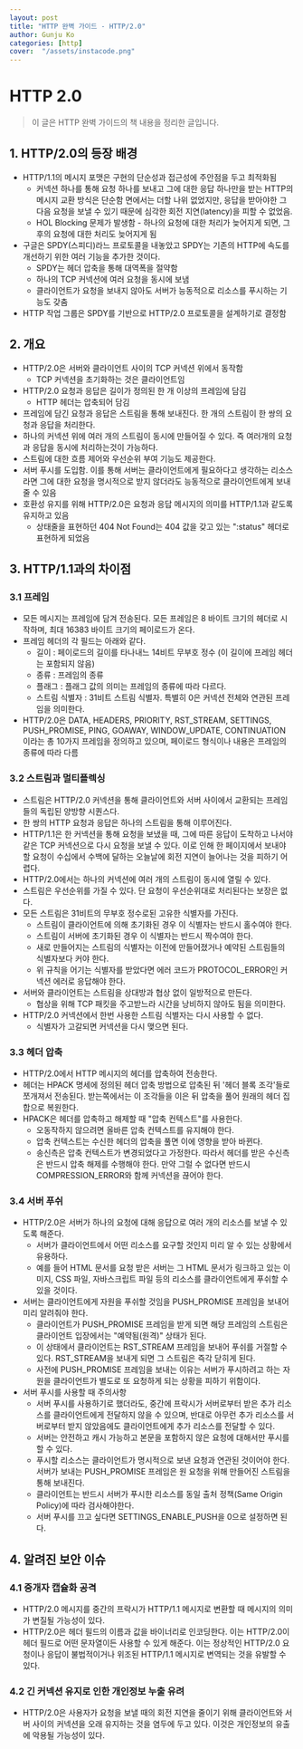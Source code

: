 ```yaml
---
layout: post
title: "HTTP 완벽 가이드 - HTTP/2.0" 
author: Gunju Ko
categories: [http]
cover:  "/assets/instacode.png"
---
```


# HTTP 2.0

> 이 글은 HTTP 완벽 가이드의 책 내용을 정리한 글입니다.

## 1. HTTP/2.0의 등장 배경

- HTTP/1.1의 메시지 포맷은 구현의 단순성과 접근성에 주안점을 두고 최적화됨
  - 커넥션 하나를 통해 요청 하나를 보내고 그에 대한 응답 하나만을 받는 HTTP의 메시지 교환 방식은 단순함 면에서는 더할 나위 없었지만, 응답을 받아야한 그 다음 요청을 보낼 수 있기 때문에 심각한 회전 지연(latency)을 피할 수 없었음.
  - HOL Blocking 문제가 발생함 - 하나의 요청에 대한 처리가 늦어지게 되면, 그 후의 요청에 대한 처리도 늦어지게 됨
- 구글은 SPDY(스피디)라느 프로토콜을 내놓았고 SPDY는 기존의 HTTP에 속도를 개선하기 위한 여러 기능을 추가한 것이다.
  - SPDY는 헤더 압축을 통해 대역폭을 절약함
  - 하나의 TCP 커넥션에 여러 요청을 동시에 보냄
  - 클라이언트가 요청을 보내지 않아도 서버가 능동적으로 리소스를 푸시하는 기능도 갖춤
- HTTP 작업 그룹은 SPDY를 기반으로 HTTP/2.0 프로토콜을 설계하기로 결정함

## 2. 개요

- HTTP/2.0은 서버와 클라이언트 사이의 TCP 커넥션 위에서 동작함
  - TCP 커넥션을 초기화하는 것은 클라이언트임
- HTTP/2.0 요청과 응답은 길이가 정의된 한 개 이상의 프레임에 담김
  - HTTP 헤더는 압축되어 담김
- 프레임에 담긴 요청과 응답은 스트림을 통해 보내진다. 한 개의 스트림이 한 쌍의 요청과 응답을 처리한다.
- 하나의 커넥션 위에 여러 개의 스트림이 동시에 만들어질 수 있다. 즉 여러개의 요청과 응답을 동시에 처리하는것이 가능하다.
- 스트림에 대한 흐름 제어와 우선순위 부여 기능도 제공한다.
- 서버 푸시를 도입함. 이를 통해 서버는 클라이언트에게 필요하다고 생각하는 리소스라면 그에 대한 요청을 명시적으로 받지 않더라도 능동적으로 클라이언트에게 보내줄 수 있음
- 호환성 유지를 위해 HTTP/2.0은 요청과 응답 메시지의 의미를 HTTP/1.1과 같도록 유지하고 있음
  - 상태줄을 표현하던 404 Not Found는 404 값을 갖고 있는 ":status" 헤더로 표현하게 되었음

## 3. HTTP/1.1과의 차이점

### 3.1 프레임

- 모든 메시지는 프레임에 담겨 전송된다. 모든 프레임은 8 바이트 크기의 헤더로 시작하며, 최대 16383 바이트 크기의 페이로드가 온다.
- 프레임 헤더의 각 필드는 아래와 같다.
  - 길이 : 페이로드의 길이를 타나내느 14비트 무부호 정수 (이 길이에 프레임 헤더는 포함되지 않음)
  - 종류 : 프레임의 종류
  - 플래그 : 플래그 값의 의미는 프레임의 종류에 따라 다르다.
  - 스트림 식별자 : 31비트 스트림 식별자. 특별히 0은 커넥션 전체와 연관된 프레임을 의미한다.
- HTTP/2.0은 DATA, HEADERS, PRIORITY, RST_STREAM, SETTINGS, PUSH_PROMISE, PING, GOAWAY, WINDOW_UPDATE, CONTINUATION 이라는 총 10가지 프레임을 정의하고 있으며, 페이로드 형식이나 내용은 프레임의 종류에 따라 다름

### 3.2 스트림과 멀티플렉싱

- 스트림은 HTTP/2.0 커넥션을 통해 클라이언트와 서버 사이에서 교환되는 프레임들의 독립된 양방향 시퀀스다.
- 한 쌍의 HTTP 요청과 응답은 하나의 스트림을 통해 이루어진다.
- HTTP/1.1은 한 커넥션을 통해 요청을 보냈을 때, 그에 따른 응답이 도착하고 나서야 같은 TCP 커넥션으로 다시 요청을 보낼 수 있다. 이로 인해 한 페이지에서 보내야 할 요청이 수십에서 수백에 달하는 오늘날에 회전 지연이 늘어나는 것을 피하기 어렵다.
- HTTP/2.0에서는 하나의 커넥션에 여러 개의 스트림이 동시에 열릴 수 있다.
- 스트림은 우선순위를 가질 수 있다. 단 요청이 우선순위대로 처리된다는 보장은 없다.
- 모든 스트림은 31비트의 무부호 정수로된 고유한 식별자를 가진다. 
  - 스트림이 클라이언트에 의해 초기화된 경우 이 식별자는 반드시 홀수여야 한다.
  - 스트림이 서버에 초기화된 경우 이 식별자는 반드시 짝수여야 한다.
  - 새로 만들어지는 스트림의 식별자는 이전에 만들어졌거나 예약된 스트림들의 식별자보다 커야 한다.
  - 위 규칙을 어기는 식별자를 받았다면 에러 코드가 PROTOCOL_ERROR인 커넥션 에러로 응답해야 한다.
- 서버와 클라이언트는 스트림을 상대방과 협상 없이 일방적으로 만든다.
  - 협상을 위해 TCP 패킷을 주고받느라 시간을 낭비하지 않아도 됨을 의미한다.
- HTTP/2.0 커넥션에서 한번 사용한 스트림 식별자는 다시 사용할 수 없다.
  - 식별자가 고갈되면 커넥션을 다시 맺으면 된다.

### 3.3 헤더 압축

- HTTP/2.0에서 HTTP 메시지의 헤더를 압축하여 전송한다.
- 헤더는 HPACK 명세에 정의된 헤더 압축 방법으로 압축된 뒤 '헤더 블록 조각'들로 쪼개져서 전송된다. 받는쪽에서는 이 조각들을 이은 뒤 압축을 풀어 원래의 헤더 집합으로 복원한다.
- HPACK은 헤더를 압축하고 해제할 때 "압축 컨텍스트"를 사용한다.
  - 오동작하지 않으려면 올바른 압축 컨텍스트를 유지해야 한다.
  - 압축 컨텍스트는 수신한 헤더의 압축을 풀면 이에 영향을 받아 바뀐다.
  - 송신측은 압축 컨텍스트가 변경되었다고 가정한다. 따라서 헤더를 받은 수신측은 반드시 압축 해제를 수행해야 한다. 만약 그럴 수 없다면 반드시 COMPRESSION_ERROR와 함께 커넥션을 끊어야 한다.

### 3.4 서버 푸쉬

- HTTP/2.0은 서버가 하나의 요청에 대해 응답으로 여러 개의 리소스를 보낼 수 있도록 해준다.
  - 서버가 클라이언트에서 어떤 리소스를 요구할 것인지 미리 알 수 있는 상황에서 유용하다.
  - 예를 들어 HTML 문서를 요청 받은 서버는 그 HTML 문서가 링크하고 있는 이미지, CSS 파일, 자바스크립트 파일 등의 리소스를 클라이언트에게 푸쉬할 수 있을 것이다.
- 서버는 클라이언트에게 자원을 푸쉬할 것임을 PUSH_PROMISE 프레임을 보내어 미리 알려줘야 한다.
  - 클라이언트가 PUSH_PROMISE 프레임을 받게 되면 해당 프레임의 스트림은 클라이언트 입장에서는 "예약됨(원격)" 상태가 된다.
  - 이 상태에서 클라이언트는 RST_STREAM 프레임을 보내어 푸쉬를 거절할 수 있다. RST_STREAM을 보내게 되면 그 스트림은 즉각 닫히게 된다.
  - 사전에 PUSH_PROMISE 프레임을 보내는 이유는 서버가 푸시하려고 하는 자원을 클라이언트가 별도로 또 요청하게 되는 상황을 피하기 위함이다.
- 서버 푸시를 사용할 때 주의사항
  - 서버 푸시를 사용하기로 했더라도, 중간에 프락시가 서버로부터 받은 추가 리소스를 클라이언트에게 전달하지 않을 수 있으며, 반대로 아무런 추가 리소스를 서버로부터 받지 않았음에도 클라이언트에게 추가 리소스를 전달할 수 있다.
  - 서버는 안전하고 캐시 가능하고 본문을 포함하지 않은 요청에 대해서만 푸시를 할 수 있다.
  - 푸시할 리소스는 클라이언트가 명시적으로 보낸 요청과 연관된 것이어야 한다. 서버가 보내는 PUSH_PROMISE 프레임은 원 요청을 위해 만들어진 스트림을 통해 보내진다.
  - 클라이언트는 반드시 서버가 푸시한 리소스를 동일 출처 정책(Same Origin Policy)에 따라 검사해야한다.
  - 서버 푸시를 끄고 싶다면 SETTINGS_ENABLE_PUSH을 0으로 설정하면 된다.

## 4. 알려진 보안 이슈

### 4.1 중개자 캡슐화 공격

- HTTP/2.0 메시지를 중간의 프락시가 HTTP/1.1 메시지로 변환할 때 메시지의 의미가 변질될 가능성이 있다.
- HTTP/2.0은 헤더 필드의 이름과 값을 바이너리로 인코딩한다. 이는 HTTP/2.0이 헤더 필드로 어떤 문자열이든 사용할 수 있게 해준다. 이는 정상적인 HTTP/2.0 요청이나 응답이 불법적이거나 위조된 HTTP/1.1 메시지로 변역되는 것을 유발할 수 있다.

### 4.2 긴 커넥션 유지로 인한 개인정보 누출 유려

- HTTP/2.0은 사용자가 요청을 보낼 때의 회전 지연을 줄이기 위해 클라이언트와 서버 사이의 커넥션을 오래 유지하는 것을 염두에 두고 있다. 이것은 개인정보의 유출에 악용될 가능성이 있다.





